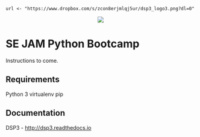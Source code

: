 ```{r, echo=FALSE}
url <- "https://www.dropbox.com/s/zcon8erjmlqj5ur/dsp3_logo3.png?dl=0"
```
<center><img src="`r url`"></center>

SE JAM Python Bootcamp
====

Instructions to come.

## Requirements
Python 3
virtualenv
pip




## Documentation
DSP3 - http://dsp3.readthedocs.io 